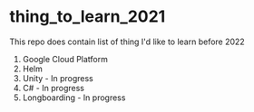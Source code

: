 # thing_to_learn_2021
This repo does contain list of thing I'd like to learn before 2022


1. Google Cloud Platform
2. Helm
3. Unity - In progress
4. C# - In progress
5. Longboarding - In progress
